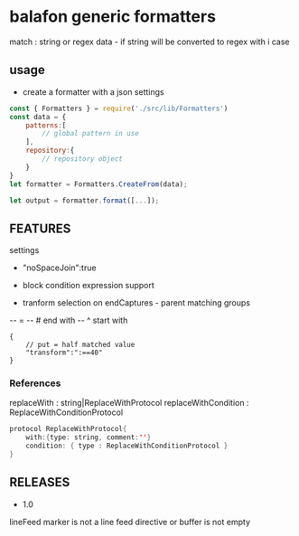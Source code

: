 # balafon generic formatters


match : string or regex data - if string will be converted to regex with i case

## usage

- create a formatter with a json settings

```js
const { Formatters } = require('./src/lib/Formatters')
const data = {
    patterns:[
        // global pattern in use
    ],
    repository:{
        // repository object
    }
}
let formatter = Formatters.CreateFrom(data);

let output = formatter.format([...]);

```

## FEATURES

settings
- "noSpaceJoin":true  
- block condition expression support

- tranform selection on endCaptures - parent matching groups

-- =
-- # end with
-- ^ start with

```jsonc
{
    // put = half matched value
    "transform":":==40"
}
```

### References

replaceWith : string|ReplaceWithProtocol
replaceWithCondition : ReplaceWithConditionProtocol

```java
protocol ReplaceWithProtocol{
    with:{type: string, comment:''}
    condition: { type : ReplaceWithConditionProtocol }
}

````

## RELEASES


- 1.0


lineFeed
marker is not a line feed directive or buffer is not empty



